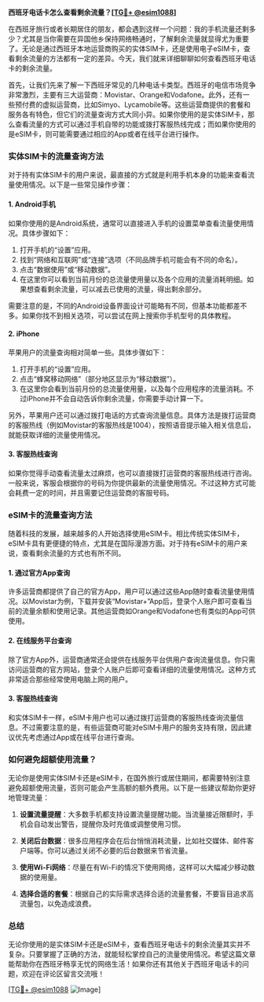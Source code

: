 **西班牙电话卡怎么查看剩余流量？[[TG💪+ @esim1088](https://t.me/s/esim1088)]**

在西班牙旅行或者长期居住的朋友，都会遇到这样一个问题：我的手机流量还剩多少？尤其是当你需要在异国他乡保持网络畅通时，了解剩余流量就显得尤为重要了。无论是通过西班牙本地运营商购买的实体SIM卡，还是使用电子eSIM卡，查看剩余流量的方法都有一定的差异。今天，我们就来详细聊聊如何查看西班牙电话卡的剩余流量。

首先，让我们先来了解一下西班牙常见的几种电话卡类型。西班牙的电信市场竞争非常激烈，主要有三大运营商：Movistar、Orange和Vodafone。此外，还有一些预付费的虚拟运营商，比如Simyo、Lycamobile等。这些运营商提供的套餐和服务各有特色，但它们的流量查询方式大同小异。如果你使用的是实体SIM卡，那么查看流量的方式可以通过手机自带的功能或拨打客服热线完成；而如果你使用的是eSIM卡，则可能需要通过相应的App或者在线平台进行操作。

### **实体SIM卡的流量查询方法**

对于持有实体SIM卡的用户来说，最直接的方式就是利用手机本身的功能来查看流量使用情况。以下是一些常见操作步骤：

#### **1. Android手机**
如果你使用的是Android系统，通常可以直接进入手机的设置菜单查看流量使用情况。具体步骤如下：
1. 打开手机的“设置”应用。
2. 找到“网络和互联网”或“连接”选项（不同品牌手机可能会有不同的命名）。
3. 点击“数据使用”或“移动数据”。
4. 在这里你可以看到当前月份的总流量使用量以及各个应用的流量消耗明细。如果想查看剩余流量，可以减去已使用的流量，得出剩余部分。

需要注意的是，不同的Android设备界面设计可能略有不同，但基本功能都差不多。如果你找不到相关选项，可以尝试在网上搜索你手机型号的具体教程。

#### **2. iPhone**
苹果用户的流量查询相对简单一些。具体步骤如下：
1. 打开手机的“设置”应用。
2. 点击“蜂窝移动网络”（部分地区显示为“移动数据”）。
3. 在这里你会看到当前月份的总流量使用量，以及每个应用程序的流量消耗。不过iPhone并不会自动告诉你剩余流量，你需要手动计算一下。

另外，苹果用户还可以通过拨打电话的方式查询流量信息。具体方法是拨打运营商的客服热线（例如Movistar的客服热线是1004），按照语音提示输入相关信息后，就能获取详细的流量使用情况。

#### **3. 客服热线查询**
如果你觉得手动查看流量太过麻烦，也可以直接拨打运营商的客服热线进行咨询。一般来说，客服会根据你的号码为你提供最新的流量使用情况。不过这种方式可能会耗费一定的时间，并且需要记住运营商的客服号码。

### **eSIM卡的流量查询方法**

随着科技的发展，越来越多的人开始选择使用eSIM卡。相比传统实体SIM卡，eSIM卡具有更便捷的特点，尤其是在国际漫游方面。对于持有eSIM卡的用户来说，查看剩余流量的方式也有所不同。

#### **1. 通过官方App查询**
许多运营商都提供了自己的官方App，用户可以通过这些App随时查看流量使用情况。以Movistar为例，下载并安装“Movistar+”App后，登录个人账户即可查看当前的流量余额和使用记录。其他运营商如Orange和Vodafone也有类似的App可供使用。

#### **2. 在线服务平台查询**
除了官方App外，运营商通常还会提供在线服务平台供用户查询流量信息。你只需访问运营商的官方网站，登录个人账户后即可查看详细的流量使用情况。这种方式非常适合那些经常使用电脑上网的用户。

#### **3. 客服热线查询**
和实体SIM卡一样，eSIM卡用户也可以通过拨打运营商的客服热线查询流量信息。不过需要注意的是，有些运营商可能对eSIM卡用户的服务支持有限，因此建议优先考虑通过App或在线平台进行查询。

### **如何避免超额使用流量？**

无论你是使用实体SIM卡还是eSIM卡，在国外旅行或居住期间，都需要特别注意避免超额使用流量，否则可能会产生高额的额外费用。以下是一些建议帮助你更好地管理流量：

1. **设置流量提醒**：大多数手机都支持设置流量提醒功能。当流量接近限额时，手机会自动发出警告，提醒你及时充值或调整使用习惯。
   
2. **关闭后台数据**：很多应用程序会在后台悄悄消耗流量，比如社交媒体、邮件客户端等。你可以通过关闭不必要的后台数据来节省流量。

3. **使用Wi-Fi网络**：尽量在有Wi-Fi的情况下使用网络，这样可以大幅减少移动数据的使用量。

4. **选择合适的套餐**：根据自己的实际需求选择合适的流量套餐，不要盲目追求高流量包，以免造成浪费。

### **总结**

无论你使用的是实体SIM卡还是eSIM卡，查看西班牙电话卡的剩余流量其实并不复杂。只要掌握了正确的方法，就能轻松掌控自己的流量使用情况。希望这篇文章能帮助你在西班牙畅享无忧的网络生活！如果你还有其他关于西班牙电话卡的问题，欢迎在评论区留言交流哦！

[[TG💪+ @esim1088](https://t.me/s/esim1088) ![Image](https://i.postimg.cc/4NQfJmqS/Snipaste-2025-05-13-00-14-12.png)]